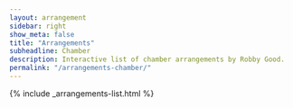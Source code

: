 ```yaml
---
layout: arrangement
sidebar: right
show_meta: false
title: "Arrangements"
subheadline: Chamber
description: Interactive list of chamber arrangements by Robby Good.
permalink: "/arrangements-chamber/"
---
```


{% include _arrangements-list.html %}